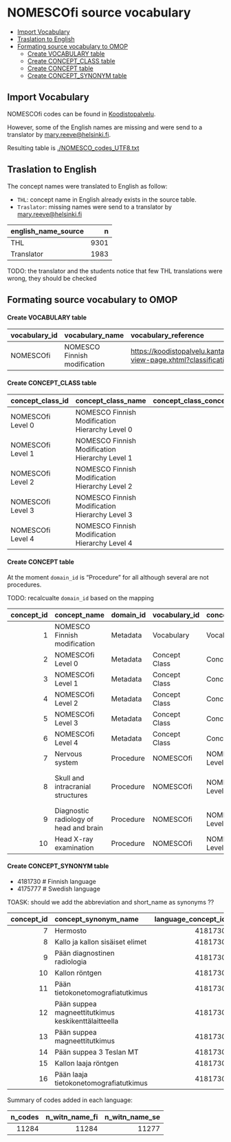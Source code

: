 NOMESCOfi source vocabulary
================

  - [Import Vocabulary](#import-vocabulary)
  - [Traslation to English](#traslation-to-english)
  - [Formating source vocabulary to
    OMOP](#formating-source-vocabulary-to-omop)
      - [Create VOCABULARY table](#create-vocabulary-table)
      - [Create CONCEPT\_CLASS table](#create-concept_class-table)
      - [Create CONCEPT table](#create-concept-table)
      - [Create CONCEPT\_SYNONYM table](#create-concept_synonym-table)

## Import Vocabulary

NOMESCOfi codes can be found in
[Koodistopalvelu](https://91.202.112.142/codeserver/pages/download?name=120_1387444168447.txt&pKey=pubfiles0).

However, some of the English names are missing and were send to a
translator by <mary.reeve@helsinki.fi>.

Resulting table is
[./NOMESCO\_codes\_UTF8.txt](./NOMESCO_codes_UTF8.txt)

## Traslation to English

The concept names were translated to English as follow:

  - `THL`: concept name in English already exists in the source table.
  - `Traslator`: missing names were send to a translator by
    <mary.reeve@helsinki.fi>

<div class="kable-table">

| english\_name\_source |    n |
| :-------------------- | ---: |
| THL                   | 9301 |
| Translator            | 1983 |

</div>

TODO: the translator and the students notice that few THL translations
were wrong, they should be checked

## Formating source vocabulary to OMOP

#### Create VOCABULARY table

<div class="kable-table">

| vocabulary\_id | vocabulary\_name             | vocabulary\_reference                                                                                                  | vocabulary\_version | vocabulary\_concept\_id |
| :------------- | :--------------------------- | :--------------------------------------------------------------------------------------------------------------------- | :------------------ | ----------------------: |
| NOMESCOfi      | NOMESCO Finnish modification | <https://koodistopalvelu.kanta.fi/codeserver/pages/classification-view-page.xhtml?classificationKey=57&versionKey=119> |                     |                       1 |

</div>

#### Create CONCEPT\_CLASS table

<div class="kable-table">

| concept\_class\_id | concept\_class\_name                           | concept\_class\_concept\_id |
| :----------------- | :--------------------------------------------- | --------------------------: |
| NOMESCOfi Level 0  | NOMESCO Finnish Modification Hierarchy Level 0 |                           2 |
| NOMESCOfi Level 1  | NOMESCO Finnish Modification Hierarchy Level 1 |                           3 |
| NOMESCOfi Level 2  | NOMESCO Finnish Modification Hierarchy Level 2 |                           4 |
| NOMESCOfi Level 3  | NOMESCO Finnish Modification Hierarchy Level 3 |                           5 |
| NOMESCOfi Level 4  | NOMESCO Finnish Modification Hierarchy Level 4 |                           6 |

</div>

#### Create CONCEPT table

At the moment `domain_id` is “Procedure” for all although several are
not procedures.

TODO: recalcualte `domain_id` based on the mapping

<div class="kable-table">

| concept\_id | concept\_name                          | domain\_id | vocabulary\_id | concept\_class\_id | standard\_concept | concept\_code  | valid\_start\_date | valid\_end\_date | invalid\_reason | tmp\_name\_fi                   |
| ----------: | :------------------------------------- | :--------- | :------------- | :----------------- | :---------------- | :------------- | :----------------- | :--------------- | :-------------- | :------------------------------ |
|           1 | NOMESCO Finnish modification           | Metadata   | Vocabulary     | Vocabulary         | NA                | OMOP generated | 1970-01-01         | 2099-12-31       | NA              | NA                              |
|           2 | NOMESCOfi Level 0                      | Metadata   | Concept Class  | Concept Class      | NA                | OMOP generated | 1970-01-01         | 2099-12-31       | NA              | NA                              |
|           3 | NOMESCOfi Level 1                      | Metadata   | Concept Class  | Concept Class      | NA                | OMOP generated | 1970-01-01         | 2099-12-31       | NA              | NA                              |
|           4 | NOMESCOfi Level 2                      | Metadata   | Concept Class  | Concept Class      | NA                | OMOP generated | 1970-01-01         | 2099-12-31       | NA              | NA                              |
|           5 | NOMESCOfi Level 3                      | Metadata   | Concept Class  | Concept Class      | NA                | OMOP generated | 1970-01-01         | 2099-12-31       | NA              | NA                              |
|           6 | NOMESCOfi Level 4                      | Metadata   | Concept Class  | Concept Class      | NA                | OMOP generated | 1970-01-01         | 2099-12-31       | NA              | NA                              |
|           7 | Nervous system                         | Procedure  | NOMESCOfi      | NOMESCOfi Level 0  | NA                | A              | 1900-01-01         | 2030-12-31       | NA              | Hermosto                        |
|           8 | Skull and intracranial structures      | Procedure  | NOMESCOfi      | NOMESCOfi Level 1  | NA                | AA             | 1900-01-01         | 2030-12-31       | NA              | Kallo ja kallon sisäiset elimet |
|           9 | Diagnostic radiology of head and brain | Procedure  | NOMESCOfi      | NOMESCOfi Level 2  | NA                | AA\_           | 1900-01-01         | 2030-12-31       | NA              | Pään diagnostinen radiologia    |
|          10 | Head X-ray examination                 | Procedure  | NOMESCOfi      | NOMESCOfi Level 3  | NA                | AA1AA          | 1999-01-01         | 2030-12-31       | NA              | Kallon röntgen                  |

</div>

#### Create CONCEPT\_SYNONYM table

  - 4181730 \# Finnish language
  - 4175777 \# Swedish language

TOASK: should we add the abbreviation and short\_name as synonyms ??

<div class="kable-table">

| concept\_id | concept\_synonym\_name                              | language\_concept\_id |
| ----------: | :-------------------------------------------------- | --------------------: |
|           7 | Hermosto                                            |               4181730 |
|           8 | Kallo ja kallon sisäiset elimet                     |               4181730 |
|           9 | Pään diagnostinen radiologia                        |               4181730 |
|          10 | Kallon röntgen                                      |               4181730 |
|          11 | Pään tietokonetomografiatutkimus                    |               4181730 |
|          12 | Pään suppea magneettitutkimus keskikenttälaitteella |               4181730 |
|          13 | Pään suppea magneettitutkimus                       |               4181730 |
|          14 | Pään suppea 3 Teslan MT                             |               4181730 |
|          15 | Kallon laaja röntgen                                |               4181730 |
|          16 | Pään laaja tietokonetomografiatutkimus              |               4181730 |

</div>

Summary of codes added in each language:

<div class="kable-table">

| n\_codes | n\_witn\_name\_fi | n\_witn\_name\_se |
| -------: | ----------------: | ----------------: |
|    11284 |             11284 |             11277 |

</div>
